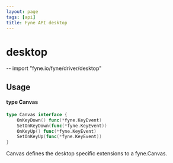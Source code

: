 ```yaml
---
layout: page
tags: [api]
title: Fyne API desktop
---
```


# desktop
--
    import "fyne.io/fyne/driver/desktop"

## Usage

#### type Canvas

```go
type Canvas interface {
	OnKeyDown() func(*fyne.KeyEvent)
	SetOnKeyDown(func(*fyne.KeyEvent))
	OnKeyUp() func(*fyne.KeyEvent)
	SetOnKeyUp(func(*fyne.KeyEvent))
}
```

Canvas defines the desktop specific extensions to a fyne.Canvas.
